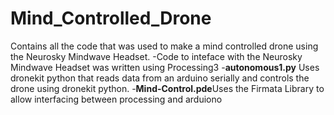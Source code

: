 # Mind_Controlled_Drone
Contains all the code that was used to make a mind controlled drone using the Neurosky Mindwave Headset.
-Code to inteface with the Neurosky Mindwave Headset was written using Processing3
-**autonomous1.py** Uses dronekit python that reads data from an arduino serially and controls the drone using dronekit python.
-**Mind-Control.pde**Uses the Firmata Library to allow interfacing between processing and arduiono
